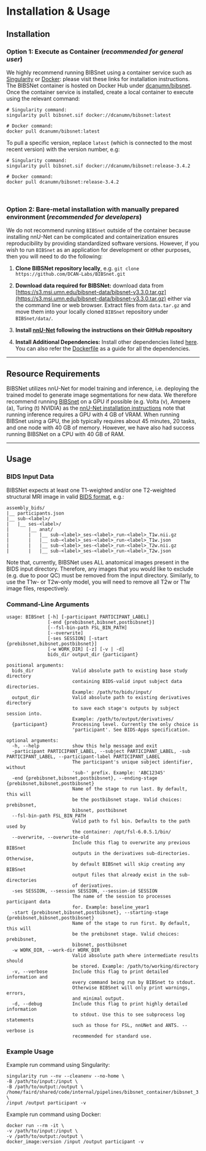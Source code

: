 # Installation & Usage

## Installation
### Option 1: Execute as Container (*recommended for general user*)
We highly recommend running BIBSnet using a container service such as [Singularity](https://docs.sylabs.io/guides/3.0/user-guide/installation.html) or [Docker](https://www.docker.com/get-started/): please visit these links for installation instructions. The BIBSNet container is hosted on Docker Hub under [dcanumn/bibsnet](https://hub.docker.com/r/dcanumn/bibsnet). Once the container service is installed, create a local container to execute using the relevant command:

```
# Singularity command:
singularity pull bibsnet.sif docker://dcanumn/bibsnet:latest

# Docker command:
docker pull dcanumn/bibsnet:latest
```

To pull a specific version, replace `latest` (which is connected to the most recent version) with the version number, e.g: 
```
# Singularity command:
singularity pull bibsnet.sif docker://dcanumn/bibsnet:release-3.4.2

# Docker command:
docker pull dcanumn/bibsnet:release-3.4.2
```

<br>

### Option 2: Bare-metal installation with manually prepared environment (*recommended for developers*)
We do not recommend running `BIBSnet` outside of the container because installing nnU-Net can be complicated and containerization ensures reproducibility by providing standardized software versions. However, if you wish to run `BIBSnet` as an application for development or other purposes, then you will need to do the following:

1. **Clone BIBSNet repository locally**, e.g. `git clone https://github.com/DCAN-Labs/BIBSnet.git`

2. **Download data required for BIBSNet:** download data from [https://s3.msi.umn.edu/bibsnet-data/bibsnet-v3.3.0.tar.gz](https://s3.msi.umn.edu/bibsnet-data/bibsnet-v3.3.0.tar.gz) either via the command line or web browser. Extract files from `data.tar.gz` and move them into your locally cloned `BIBSnet` repository under `BIBSnet/data/`.

3. **Install [nnU-Net](https://github.com/MIC-DKFZ/nnUNet#installation) following the instructions on their GitHub repository**

4. **Install Additional Dependencies:** Install other dependencies listed [here](https://github.com/DCAN-Labs/BIBSnet/network/dependencies). You can also refer the [Dockerfile](https://github.com/DCAN-Labs/BIBSnet/blob/main/Dockerfile) as a guide for all the dependencies.

-----------------

## Resource Requirements
BIBSNet utilizes nnU-Net for model training and inference, i.e. deploying the trained model to generate image segmentations for new data. We therefore recommend running [BIBSnet](https://github.com/DCAN-Labs/BIBSnet) on a GPU if possible (e.g. Volta (v), Ampere (a), Turing (t) NVIDIA) as the [nnU-Net installation instructions](https://github.com/MIC-DKFZ/nnUNet/tree/nnunetv1?tab=readme-ov-file#installation) note that running inference requires a GPU with 4 GB of VRAM. When running BIBSnet using a GPU, the job typically requires about 45 minutes, 20 tasks, and one node with 40 GB of memory. However, we have also had success running BIBSNet on a CPU with 40 GB of RAM.

-----------------

## Usage
### BIDS Input Data

BIBSNet expects at least one T1-weighted and/or one T2-weighted structural MRI image in valid [BIDS format](https://bids.neuroimaging.io/), e.g.:

```
assembly_bids/ 
|__ participants.json 
|__ sub-<label>/
|   |__ ses-<label>/
|       |__ anat/
|       |   |__ sub-<label>_ses-<label>_run-<label>_T1w.nii.gz 
|       |   |__ sub-<label>_ses-<label>_run-<label>_T1w.json
|       |   |__ sub-<label>_ses-<label>_run-<label>_T2w.nii.gz
|       |   |__ sub-<label>_ses-<label>_run-<label>_T2w.json
```

Note that, currently, BIBSNet uses ALL anatomical images present in the BIDS input directory. Therefore, any images that you would like to exclude (e.g. due to poor QC) must be removed from the input directory. Similarly, to use the T1w- or T2w-only model, you will need to remove all T2w or T1w image files, respectively.

### Command-Line Arguments

```
usage: BIBSnet [-h] [-participant PARTICIPANT_LABEL]
               [-end {prebibsnet,bibsnet,postbibsnet}]
               [--fsl-bin-path FSL_BIN_PATH]
               [--overwrite]
               [-ses SESSION] [-start {prebibsnet,bibsnet,postbibsnet}]
               [-w WORK_DIR] [-z] [-v | -d]
               bids_dir output_dir {participant}

positional arguments:
  bids_dir              Valid absolute path to existing base study directory
                        containing BIDS-valid input subject data directories.
                        Example: /path/to/bids/input/
  output_dir            Valid absolute path to existing derivatives directory
                        to save each stage's outputs by subject session into.
                        Example: /path/to/output/derivatives/
  {participant}         Processing level. Currently the only choice is
                        'participant'. See BIDS-Apps specification.

optional arguments:
  -h, --help            show this help message and exit
  -participant PARTICIPANT_LABEL, --subject PARTICIPANT_LABEL, -sub PARTICIPANT_LABEL, --participant-label PARTICIPANT_LABEL
                        The participant's unique subject identifier, without
                        'sub-' prefix. Example: 'ABC12345'
  -end {prebibsnet,bibsnet,postbibsnet}, --ending-stage {prebibsnet,bibsnet,postbibsnet}
                        Name of the stage to run last. By default, this will
                        be the postbibsnet stage. Valid choices: prebibsnet,
                        bibsnet, postbibsnet
  --fsl-bin-path FSL_BIN_PATH
                        Valid path to fsl bin. Defaults to the path used by
                        the container: /opt/fsl-6.0.5.1/bin/
  --overwrite, --overwrite-old
                        Include this flag to overwrite any previous BIBSnet
                        outputs in the derivatives sub-directories. Otherwise,
                        by default BIBSnet will skip creating any BIBSnet
                        output files that already exist in the sub-directories
                        of derivatives.
  -ses SESSION, --session SESSION, --session-id SESSION
                        The name of the session to processes participant data
                        for. Example: baseline_year1
  -start {prebibsnet,bibsnet,postbibsnet}, --starting-stage {prebibsnet,bibsnet,postbibsnet}
                        Name of the stage to run first. By default, this will
                        be the prebibsnet stage. Valid choices: prebibsnet,
                        bibsnet, postbibsnet
  -w WORK_DIR, --work-dir WORK_DIR
                        Valid absolute path where intermediate results should
                        be stored. Example: /path/to/working/directory
  -v, --verbose         Include this flag to print detailed information and
                        every command being run by BIBSnet to stdout.
                        Otherwise BIBSnet will only print warnings, errors,
                        and minimal output.
  -d, --debug           Include this flag to print highly detailed information
                        to stdout. Use this to see subprocess log statements
                        such as those for FSL, nnUNet and ANTS. --verbose is
                        recommended for standard use.

```

### Example Usage
Example run command using Singularity:
```
singularity run --nv --cleanenv --no-home \
-B /path/to/input:/input \
-B /path/to/output:/output \
/home/faird/shared/code/internal/pipelines/bibsnet_container/bibsnet_3.0.0.sif \
/input /output participant -v 
```

Example run command using Docker:
```
docker run --rm -it \
-v /path/to/input:/input \
-v /path/to/output:/output \
docker_image:version /input /output participant -v
```
